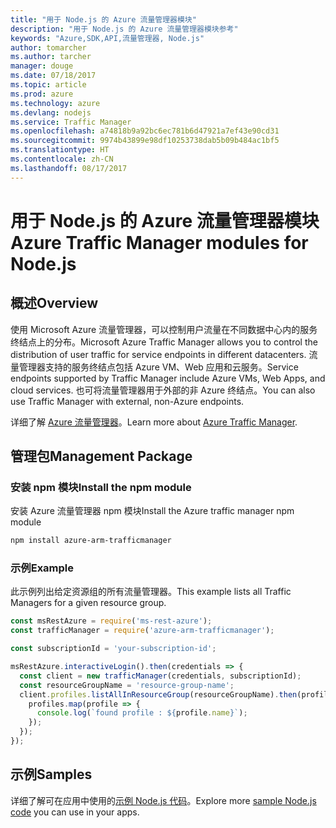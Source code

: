 ```yaml
---
title: "用于 Node.js 的 Azure 流量管理器模块"
description: "用于 Node.js 的 Azure 流量管理器模块参考"
keywords: "Azure,SDK,API,流量管理器, Node.js"
author: tomarcher
ms.author: tarcher
manager: douge
ms.date: 07/18/2017
ms.topic: article
ms.prod: azure
ms.technology: azure
ms.devlang: nodejs
ms.service: Traffic Manager
ms.openlocfilehash: a74818b9a92bc6ec781b6d47921a7ef43e90cd31
ms.sourcegitcommit: 9974b43899e98df10253738dab5b09b484ac1bf5
ms.translationtype: HT
ms.contentlocale: zh-CN
ms.lasthandoff: 08/17/2017
---
```

# <a name="azure-traffic-manager-modules-for-nodejs"></a><span data-ttu-id="cc1ec-104">用于 Node.js 的 Azure 流量管理器模块</span><span class="sxs-lookup"><span data-stu-id="cc1ec-104">Azure Traffic Manager modules for Node.js</span></span>

## <a name="overview"></a><span data-ttu-id="cc1ec-105">概述</span><span class="sxs-lookup"><span data-stu-id="cc1ec-105">Overview</span></span>

<span data-ttu-id="cc1ec-106">使用 Microsoft Azure 流量管理器，可以控制用户流量在不同数据中心内的服务终结点上的分布。</span><span class="sxs-lookup"><span data-stu-id="cc1ec-106">Microsoft Azure Traffic Manager allows you to control the distribution of user traffic for service endpoints in different datacenters.</span></span> <span data-ttu-id="cc1ec-107">流量管理器支持的服务终结点包括 Azure VM、Web 应用和云服务。</span><span class="sxs-lookup"><span data-stu-id="cc1ec-107">Service endpoints supported by Traffic Manager include Azure VMs, Web Apps, and cloud services.</span></span> <span data-ttu-id="cc1ec-108">也可将流量管理器用于外部的非 Azure 终结点。</span><span class="sxs-lookup"><span data-stu-id="cc1ec-108">You can also use Traffic Manager with external, non-Azure endpoints.</span></span>

<span data-ttu-id="cc1ec-109">详细了解 [Azure 流量管理器](https://docs.microsoft.com/azure/traffic-manager/traffic-manager-overview)。</span><span class="sxs-lookup"><span data-stu-id="cc1ec-109">Learn more about [Azure Traffic Manager](https://docs.microsoft.com/azure/traffic-manager/traffic-manager-overview).</span></span>

## <a name="management-package"></a><span data-ttu-id="cc1ec-110">管理包</span><span class="sxs-lookup"><span data-stu-id="cc1ec-110">Management Package</span></span>

### <a name="install-the-npm-module"></a><span data-ttu-id="cc1ec-111">安装 npm 模块</span><span class="sxs-lookup"><span data-stu-id="cc1ec-111">Install the npm module</span></span>

<span data-ttu-id="cc1ec-112">安装 Azure 流量管理器 npm 模块</span><span class="sxs-lookup"><span data-stu-id="cc1ec-112">Install the Azure traffic manager npm module</span></span>

```bash
npm install azure-arm-trafficmanager
```

### <a name="example"></a><span data-ttu-id="cc1ec-113">示例</span><span class="sxs-lookup"><span data-stu-id="cc1ec-113">Example</span></span>

<span data-ttu-id="cc1ec-114">此示例列出给定资源组的所有流量管理器。</span><span class="sxs-lookup"><span data-stu-id="cc1ec-114">This example lists all Traffic Managers for a given resource group.</span></span>

```javascript
const msRestAzure = require('ms-rest-azure');
const trafficManager = require('azure-arm-trafficmanager');

const subscriptionId = 'your-subscription-id';

msRestAzure.interactiveLogin().then(credentials => {
  const client = new trafficManager(credentials, subscriptionId);
  const resourceGroupName = 'resource-group-name';
  client.profiles.listAllInResourceGroup(resourceGroupName).then(profiles => {
    profiles.map(profile => {
      console.log(`found profile : ${profile.name}`);
    });
  });
});
```

## <a name="samples"></a><span data-ttu-id="cc1ec-115">示例</span><span class="sxs-lookup"><span data-stu-id="cc1ec-115">Samples</span></span>

<span data-ttu-id="cc1ec-116">详细了解可在应用中使用的[示例 Node.js 代码](https://azure.microsoft.com/resources/samples/?platform=nodejs)。</span><span class="sxs-lookup"><span data-stu-id="cc1ec-116">Explore more [sample Node.js code](https://azure.microsoft.com/resources/samples/?platform=nodejs) you can use in your apps.</span></span>
